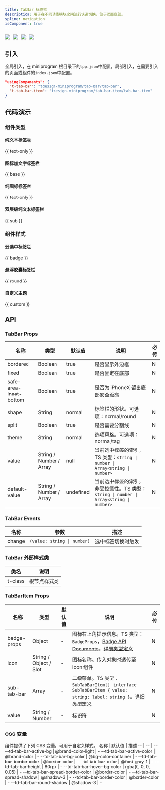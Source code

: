 ```yaml
---
title: TabBar 标签栏
description: 用于在不同功能模块之间进行快速切换，位于页面底部。
spline: navigation
isComponent: true
---
```


<span class="coverages-badge" style="margin-right: 10px"><img src="https://img.shields.io/badge/coverages%3A%20lines-100%25-blue" /></span><span class="coverages-badge" style="margin-right: 10px"><img src="https://img.shields.io/badge/coverages%3A%20functions-100%25-blue" /></span><span class="coverages-badge" style="margin-right: 10px"><img src="https://img.shields.io/badge/coverages%3A%20statements-100%25-blue" /></span><span class="coverages-badge" style="margin-right: 10px"><img src="https://img.shields.io/badge/coverages%3A%20branches-93%25-blue" /></span>

## 引入

全局引入，在 miniprogram 根目录下的`app.json`中配置，局部引入，在需要引入的页面或组件的`index.json`中配置。

```json
"usingComponents": {
  "t-tab-bar": "tdesign-miniprogram/tab-bar/tab-bar",
  "t-tab-bar-item": "tdesign-miniprogram/tab-bar-item/tab-bar-item"
}
```

## 代码演示

### 组件类型

#### 纯文本标签栏

{{ text-only }}

#### 图标加文字标签栏

{{ base }}

#### 纯图标标签栏

{{ text-only }}

#### 双层级纯文本标签栏

{{ sub }}

### 组件样式

#### 弱选中标签栏

{{ badge }}

#### 悬浮胶囊标签栏

{{ round }}

#### 自定义主题

{{ custom }}

## API

### TabBar Props

 名称                     | 类型                      | 默认值       | 说明                                                                  | 必传 
------------------------|-------------------------|-----------|---------------------------------------------------------------------|----
 bordered               | Boolean                 | true      | 是否显示外边框                                                             | N  
 fixed                  | Boolean                 | true      | 是否固定在底部                                                             | N  
 safe-area-inset-bottom | Boolean                 | true      | 是否为 iPhoneX 留出底部安全距离                                                | N  
 shape                  | String                  | normal    | 标签栏的形状。可选项：normal/round                                             | N  
 split                  | Boolean                 | true      | 是否需要分割线                                                             | N  
 theme                  | String                  | normal    | 选项风格。可选项：normal/tag                                                 | N  
 value                  | String / Number / Array | null      | 当前选中标签的索引。TS 类型：`string \| number \| Array<string \| number>`       | N  
 default-value          | String / Number / Array | undefined | 当前选中标签的索引。非受控属性。TS 类型：`string \| number \| Array<string \| number>` | N  

### TabBar Events

 名称     | 参数                          | 描述        
--------|-----------------------------|-----------
 change | `(value: string \| number)` | 选中标签切换时触发 

### TabBar 外部样式类

 类名      | 说明     
---------|-------- 
 t-class | 根节点样式类 

### TabBarItem Props

 名称          | 类型                     | 默认值 | 说明                                                                                                                                                                                      | 必传 
-------------|------------------------|-----|-----------------------------------------------------------------------------------------------------------------------------------------------------------------------------------------|----
 badge-props | Object                 | -   | 图标右上角提示信息。TS 类型：`BadgeProps`，[Badge API Documents](./badge?tab=api)。[详细类型定义](https://github.com/Tencent/tdesign-miniprogram/tree/develop/src/tab-bar-item/type.ts)                      | N  
 icon        | String / Object / Slot | -   | 图标名称。传入对象时透传至 Icon 组件                                                                                                                                                                   | N  
 sub-tab-bar | Array                  | -   | 二级菜单。TS 类型：`SubTabBarItem[] ` `interface SubTabBarItem { value: string; label: string }`。[详细类型定义](https://github.com/Tencent/tdesign-miniprogram/tree/develop/src/tab-bar-item/type.ts) | N  
 value       | String / Number        | -   | 标识符                                                                                                                                                                                     | N  

### CSS 变量

组件提供了下列 CSS 变量，可用于自定义样式。
名称 | 默认值 | 描述
-- | -- | --
--td-tab-bar-active-bg | @brand-color-light | -
--td-tab-bar-active-color | @brand-color | -
--td-tab-bar-bg-color | @bg-color-container | -
--td-tab-bar-border-color | @border-color | -
--td-tab-bar-color | @font-gray-1 | -
--td-tab-bar-height | 80rpx | -
--td-tab-bar-hover-bg-color | rgba(0, 0, 0, 0.05) | -
--td-tab-bar-spread-border-color | @border-color | -
--td-tab-bar-spread-shadow | @shadow-3 | -
--td-tab-bar-border-color | @border-color | -
--td-tab-bar-round-shadow | @shadow-3 | - 
